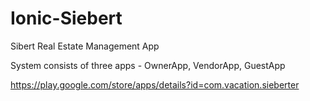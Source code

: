 # Ionic-Siebert

Sibert Real Estate Management App

System consists of three apps - OwnerApp, VendorApp, GuestApp

https://play.google.com/store/apps/details?id=com.vacation.sieberter
